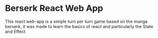 # Berserk React Web App 

This react web-app is a simple turn per turn game based on the manga berserk, it was made to learn the basics of react and particularly the State and Effect
